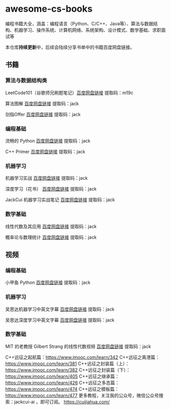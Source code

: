 # awesome-cs-books
编程书籍大全，涵盖：编程语言（Python、C/C++、Java等）、算法与数据结构、机器学习、操作系统、计算机网络、系统架构、设计模式、数学基础、求职面试等

本仓库**持续更新**中，后续会陆续分享书单中的书籍百度网盘链接。

## 书籍

### 算法与数据结构类

LeetCode101（谷歌师兄刷题笔记）[百度网盘链接](https://pan.baidu.com/s/1txDItPwDrnG8mOloOFbGaQ) 提取码：m19c

算法图解 [百度网盘链接](https://pan.baidu.com/s/1jQYbWiHM6Z8VaP62alkBoA) 提取码：jack

剑指Offer [百度网盘链接](https://pan.baidu.com/s/1rNBSsx_-NL2xHH-acWePGA) 提取码：jack

### 编程基础

流畅的 Python [百度网盘链接](https://pan.baidu.com/s/1-YBEOYY45CYrbM4Zxb21Yw) 提取码：jack

C++ Primer [百度网盘链接](https://pan.baidu.com/s/1uyW6kg6J0KwA8JYUj7AFFA) 提取码：jack

### 机器学习

机器学习实战 [百度网盘链接](https://pan.baidu.com/s/1lEz8POdx9V5Xu-RVMlBttA) 提取码：jack

深度学习（花书） [百度网盘链接](https://pan.baidu.com/s/1Pv3DbB2Eqp1oK0PlgTHxbA) 提取码：jack

JackCui 机器学习实战笔记 [百度网盘链接](https://pan.baidu.com/s/11OI0NZ_Fv-ZJBpT8pmjlRw) 提取码：jack

### 数学基础

线性代数及其应用 [百度网盘链接](https://pan.baidu.com/s/10FtcG4mweUWy810cirGGzg) 提取码：jack

概率论与数理统计 [百度网盘链接](https://pan.baidu.com/s/1P_jIbbW6JUNSlCaCX7CXKA) 提取码：jack


## 视频

### 编程基础

小甲鱼 Python [百度网盘链接](https://pan.baidu.com/s/1-WasSZey8bZuEfp48bTOuw) 提取码：jack

### 机器学习

吴恩达机器学习中英文字幕 [百度网盘链接](https://pan.baidu.com/s/1OglLhzB5gWHrK_pkAWF2Sg) 提取码：jack

吴恩达深度学习中英文字幕 [百度网盘链接](https://pan.baidu.com/s/1TShDS2_jioxMRhFv2253aQ) 提取码：jack

### 数学基础

MIT 的老教授 Gilbert Strang 的线性代数视频 [百度网盘链接](https://pan.baidu.com/s/1WktC95HL2GF0PKa311L5SQ) 提取码：jack

C++远征之起航篇：https://www.imooc.com/learn/342
C++远征之离港篇：https://www.imooc.com/learn/381
C++远征之封装篇（上）：https://www.imooc.com/learn/382
C++远征之封装篇（下）：https://www.imooc.com/learn/405
C++远征之继承篇：https://www.imooc.com/learn/426
C++远征之多态篇：https://www.imooc.com/learn/474
C++远征之模板篇：https://www.imooc.com/learn/477
更多教程，关注我的公众号，微信公众号搜索：jackcui-ai ，即可订阅。
https://cuijiahua.com/


